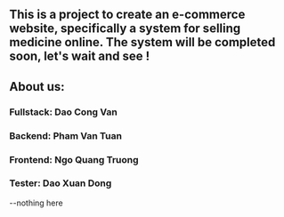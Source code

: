 ## This is a project to create an e-commerce website, specifically a system for selling medicine online. The system will be completed soon, let's wait and see !
## About us:
### Fullstack: Dao Cong Van
### Backend: Pham Van Tuan
### Frontend: Ngo Quang Truong
### Tester: Dao Xuan Dong
--nothing here
